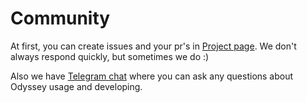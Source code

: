 # Community

At first, you can create issues and your pr's in [Project page](https://github.com/yandex/odyssey).
We don't always respond quickly, but sometimes we do :)

Also we have [Telegram chat](https://t.me/+ecwqGEkVgXg2OTQy) where you can ask any questions about Odyssey usage and developing.